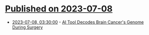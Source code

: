 # [Published on 2023-07-08](index.md)

* [2023-07-08, 03:30:00](https://science.slashdot.org/story/23/07/07/2132259/ai-tool-decodes-brain-cancers-genome-during-surgery?utm_source=rss1.0mainlinkanon&utm_medium=feed) - [AI Tool Decodes Brain Cancer's Genome During Surgery](https://science.slashdot.org/story/23/07/07/2132259/ai-tool-decodes-brain-cancers-genome-during-surgery?utm_source=rss1.0mainlinkanon&utm_medium=feed)
